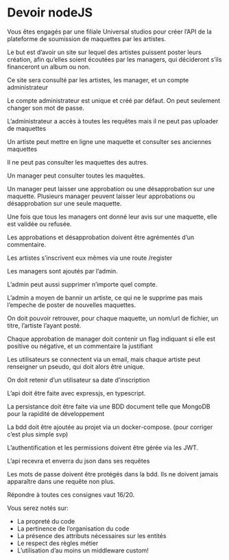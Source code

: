 # Devoir nodeJS

Vous êtes engagés par une filiale Universal studios pour créer l’API de la plateforme de soumission de maquettes par les artistes.

Le but est d’avoir un site sur lequel des artistes puissent poster leurs création, afin qu’elles soient écoutées par les managers, qui décideront s’ils financeront un album ou non.

Ce site sera consulté par les artistes, les manager, et un compte administrateur

Le compte administrateur est unique et créé par défaut. On peut seulement changer son mot de passe.

L’administrateur a accès à toutes les requêtes mais il ne peut pas uploader de maquettes

Un artiste peut mettre en ligne une maquette et consulter ses anciennes maquettes

Il ne peut pas consulter les maquettes des autres.

Un manager peut consulter toutes les maquêtes.

Un manager peut laisser une approbation ou une désapprobation sur une maquette. Plusieurs manager peuvent laisser leur approbations ou désapprobation sur une seule maquette.

Une fois que tous les managers ont donné leur avis sur une maquette, elle est validée ou refusée.

Les approbations et désapprobation doivent être agrémentés d’un commentaire.

Les artistes s’inscrivent eux mêmes via une route /register

Les managers sont ajoutés par l’admin.

L’admin peut aussi supprimer n’importe quel compte.

L’admin a moyen de bannir un artiste, ce qui ne le supprime pas mais l’empeche de poster de nouvelles maquettes.

On doit pouvoir retrouver, pour chaque maquette, un nom/url de fichier, un titre, l’artiste l’ayant posté.

Chaque approbation de manager doit contenir un flag indiquant si elle est positive ou négative, et un commentaire la justifiant

Les utilisateurs se connectent via un email, mais chaque artiste peut renseigner un pseudo, qui doit alors être unique.

On doit retenir d’un utilisateur sa date d’inscription

L’api doit être faite avec expressjs, en typescript.

La persistance doit être faite via une BDD document telle que MongoDB pour la rapidité de développement

La bdd doit être ajoutée au projet via un docker-compose. (pour corriger c’est plus simple svp)

L’authentification et les permissions doivent être gérée via les JWT.

L’api recevra et enverra du json dans ses requêtes

Les mots de passe doivent être protégés dans la bdd. Ils ne doivent jamais apparaître dans une requête non plus.

Répondre à toutes ces consignes vaut 16/20.

Vous serez notés sur:

- La propreté du code
- La pertinence de l’organisation du code
- La présence des attributs nécessaires sur les entités
- Le respect des règles métier
- L’utilisation d’au moins un middleware custom!